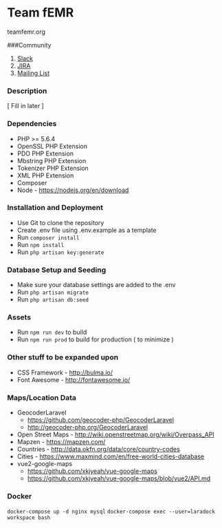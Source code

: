 # Team fEMR

teamfemr.org

###Community

1. [Slack](http://teamfemr.org/slack.html)
2. [JIRA](https://teamfemr.atlassian.net)
3. [Mailing List](https://groups.google.com/forum/#!forum/team-femr)

### Description

[ Fill in later ]

### Dependencies

* PHP >= 5.6.4
* OpenSSL PHP Extension
* PDO PHP Extension
* Mbstring PHP Extension
* Tokenizer PHP Extension
* XML PHP Extension
* Composer
* Node - https://nodejs.org/en/download

### Installation and Deployment

* Use Git to clone the repository
* Create .env file using .env.example as a template
* Run `composer install`
* Run `npm install`
* Run `php artisan key:generate`

### Database Setup and Seeding

* Make sure your database settings are added to the .env
* Run `php artisan migrate`
* Run `php artisan db:seed`

### Assets

* Run `npm run dev` to build
* Run `npm run prod` to build for production ( to minimize )

### Other stuff to be expanded upon

* CSS Framework - http://bulma.io/
* Font Awesome - http://fontawesome.io/

### Maps/Location Data

* GeocoderLaravel
    * https://github.com/geocoder-php/GeocoderLaravel
    * http://geocoder-php.org/GeocoderLaravel
* Open Street Maps - http://wiki.openstreetmap.org/wiki/Overpass_API
* Mapzen - https://mapzen.com/
* Countries - http://data.okfn.org/data/core/country-codes
* Cities - https://www.maxmind.com/en/free-world-cities-database
* vue2-google-maps
    - https://github.com/xkjyeah/vue-google-maps
    - https://github.com/xkjyeah/vue-google-maps/blob/vue2/API.md
    
    
### Docker

`docker-compose up -d nginx mysql`
`docker-compose exec --user=laradock workspace bash`

